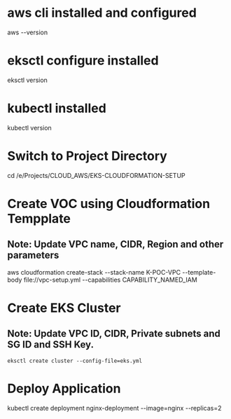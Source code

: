 
# aws cli installed and configured
aws --version

# eksctl configure installed
eksctl version

# kubectl installed
kubectl version

# Switch to Project Directory
cd /e/Projects/CLOUD_AWS/EKS-CLOUDFORMATION-SETUP

# Create VOC using Cloudformation Tempplate
## Note: Update VPC name, CIDR, Region and other parameters 

aws cloudformation create-stack --stack-name K-POC-VPC --template-body file://vpc-setup.yml --capabilities CAPABILITY_NAMED_IAM 


# Create EKS Cluster
## Note: Update VPC ID, CIDR, Private subnets and SG ID and SSH Key.

`eksctl create cluster --config-file=eks.yml`

# Deploy Application

kubectl create deployment nginx-deployment --image=nginx --replicas=2




